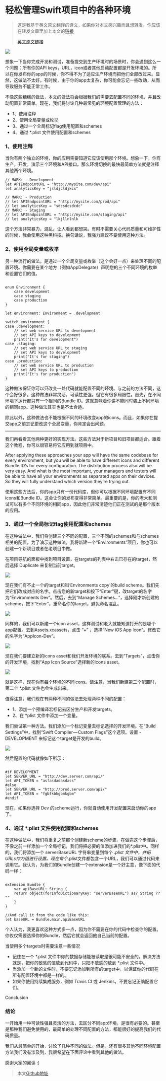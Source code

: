 # 轻松管理Swift项目中的各种环境
> 这是我基于英文原文翻译的译文，如果你对本文感兴趣而且想转发，你应该在转发文章里加上本文的[链接](https://github.com/britzlieg/translate_post/blob/master/2017-09/%E8%BD%BB%E6%9D%BE%E7%AE%A1%E7%90%86Swift%E9%A1%B9%E7%9B%AE%E4%B8%AD%E7%9A%84%E5%90%84%E7%A7%8D%E7%8E%AF%E5%A2%83.md)
> 
> [英文原文链接](https://medium.com/flawless-app-stories/manage-different-environments-in-your-swift-project-with-ease-659f7f3fb1a6)

![](https://cdn-images-1.medium.com/max/2000/1*Rk8JulyapCiTCUtLsnsEcQ.png)

想象一下当你完成开发和测试，准备提交到生产环境时的场景时，你会遇到这么一个问题：所有你的API keys，URL，icon或者其他启动配置都是开发环境的。所以在你发布你的app的时候，你不得不为了适应生产环境而把他们全部改过来。显然，这做法不太好。有时候，由于你的app太复杂，你可能会忘记一些改动，从而导致服务不能正常工作。

不像这些糟糕的做法，本文的做法将会根据我们的需要去配置不同的环境，并且改动配置非常简单。现在，我们将讨论几种最常见的环境配置管理的方法：

- 1、使用注释
- 2、使用全局变量或枚举
- 3、通过一个全局标记flag使用配置和schemes
- 4、通过 *.plist 文件使用配置和schemes

### 1、使用注释

当你有两个独立的环境，你的应用需要知道它应该使用那个环境。想象一下，你有生产，开发，演示三个环境和API接口。那么环境切换的最快最简单方法就是注释其他两个环境。

```
// MARK: - Development
let APIEndpointURL = "http://mysite.com/dev/api"
let analyticsKey = "jsldjcldjkcs"

// MARK: - Production
// let APIEndpointURL = "http://mysite.com/prod/api"
// let analyticsKey = "sdcsdcsdcdc"
// MARK: - Staging
// let APIEndpointURL = "http://mysite.com/staging/api"
// let analyticsKey = "lkjllnlnlk
```

这个方法非常暴力，混乱，让人看到都想哭。有时不需要关心代码质量和可维护性的时候，我会使用这种黑科技。换句话说，我强力建议不要使用这种方法。

### 2、使用全局变量或枚举

另一种流行的做法，是通过一个全局变量或枚举（这个会好一点）来处理不同的配置环境。你需要在某个地方（例如AppDelegate）声明您的三个不同环境的枚举和设置它们的值。

```

enum Environment {
    case development
    case staging 
    case production
}
 
let environment: Environment = .development
 
switch environment {
case .development:
    // set web service URL to development
    // set API keys to development
    print("It's for development")
case .staging:
    // set web service URL to staging
    // set API keys to development
    print("It's for staging")
case .production:
    // set web service URL to production
    // set API keys to production
    print("It's for production")
}

```

这种做法保证你可以只改变一处代码就能配置不同的环境。与之前的方法不同，这个会好很多。这种做法非常灵活，可读性更强，但它有很多局限性。首先，在不同环境下运行都只有一个相同的Bundle ID。这就意味着你讲不能同时装上不同环境的相同app。这种做法其实也是不太合适。

除此以外，这种做法也不能根据不同的环境改变app的icons。而且，如果你在提交app之前忘记更改这个全局变量，你肯定会出问题。

---

我们再看看其他两种更好的实现方法。这些方法对于新项目和旧项目都适合。跟着这个教程，你可以很容易将它应用到就项目中。

After applying these approaches your app will have the same codebase for every environment, but you will be able to have different icons and different Bundle ID’s for every configuration. The distribution process also will be very easy. And what is the most important, your managers and testers will be able to have all your environments as separated apps on their devices. So they will fully understand which version they’re trying out.

使用这些方法后，你的app只有一份代码库，但你可以根据不同环境配置有不同icons和Bundle ID。这会让你的发布变得非常简单。最重要的是，你的老大和测试可以有多个不同环境的相同app，因此他们非常清楚他们正在测试的是那个版本的应用。

### 3、通过一个全局标记flag使用配置和schemes

在这种做法中，我们将创建三个不同的配置，三个不同的schemes和与schemes相关的配置。为了演示这种做法，我将新建一个“Environments”项目，你也可以创建一个新项目或者在老项目中做。

在项目导航的面板中找到项目设置，在targets的列表中右击已存在的target，然后选择 Duplicate 来复制当前target。

![](https://cdn-images-1.medium.com/max/1600/0*kJt7iX0pJ_OCbYH7.)

现在我们有不止一个的target和叫‘Environments copy’的build scheme。我们先把它们改成对应的名字。点击您的新target和按下“Enter”键，改target的名字为“Environments Dev”。然后，去到“Manage Schemes…”，选择刚才新创建的scheme，按下“Enter”，重命名你的target，避免命名混乱。

![](https://cdn-images-1.medium.com/max/1600/0*pAV3RMB8AJBsTIgL.)


同样的，我们可以新建一个icon asset，这样测试和老大就能知道打开的是哪个app配置。去到Assets.xcassets，点击 “+” ，选择“New iOS App Icon”。修改它的名字为“AppIcon-Dev”。

![](https://cdn-images-1.medium.com/max/1600/0*Wuq-Rd6IHVMAgTm0.)

现在我们要建立新的icons asset和我们开发环境的联系。去到“Targets”，点击你的开发环境，找到“App Icon Source”选择新的icons asset。

![](https://cdn-images-1.medium.com/max/1600/0*LyxuDi3gg8Ca69p7.)

就是这样，现在你有每个环境的不同icons。请注意，当我们新建第二个配置时，第二个 *.plist 文件也会生成出来。

值得注意，我们现在有两种不同的做法去处理两种不同的配置：

- 1、添加一个预编译宏标记去区分生产和开发targets。
- 2、在 *plist 文件中添加一个变量。

我们尝试第一种方法。我们添加一个标记变量去标记选择的开发环境。在“Build Settings”中，找到“Swift Compiler — Custom Flags”这个选项。设置 -DEVELOPMENT 来标记这个target是开发的build。

![](https://cdn-images-1.medium.com/max/1600/0*Henhnxiv07NEtDkk.)

然后配置的代码就像如下所示：

```

#if DEVELOPMENT
let SERVER_URL = "http://dev.server.com/api/"
let API_TOKEN = "asfasdadasdass"
#else
let SERVER_URL = "http://prod.server.com/api/"
let API_TOKEN = "fgbfkbkgbmkgbm"
#endif

```

现在，如果你选择 Dev 的scheme运行，你就自动使用开发配置来启动你的app了。

### 4、通过 *.plist 文件使用配置和schemes

在这种做法中，我们将重复之前那个创建新scheme的步骤。在做完这个步骤后，不像之前一样添加一个全局标记，我们将把必要的值添加进我们的*.plist中。同样的，我们将添加一个 serverBaseURL 字符串变量到每个 *.plist 文件中，并把URLs作为值进行设置。现在每个*.plist文件都包含一个URL，我们可以通过代码来调用它。我认为，为我们的Bundle创建一个extension是一个好主意，像下面的代码一样：

```

extension Bundle {
    var apiBaseURL: String {
	return object(forInfoDictionaryKey: "serverBaseURL") as? String ?? ""
    }
}

//And call it from the code like this:
let baseURL = Bundle.main.apiBaseURL

```

个人认为，我更喜欢这种方式多一点，因为你不需要在你的代码中检查你的配置。你仅仅需要选择你的Bundle，然后它就会返回他自己当前的配置。

当使用多个targets时需要注意一些情况

- 记住在一个 *.plist 文件中你的数据存储能被读取是很可能不安全的。解决方法就是，把你的敏感的值放到代码中，只把不敏感的放到 *.plist 文件中。
- 当添加一个新的文件时，不要忘记添加到所有的target中，以保证你的代码在所有配置环境中都是一样的。
- 如果你使用持续集成服务，例如 Travis CI 或 Jenkins，不要忘记正确配置它们。

Conclusion

### 结论

一开始用一种可读性强且灵活的方法，去区分不同app环境，是很有必要的。甚至是那种我们避免使用的，最简单的处理不同配置的方法，都能很好的提高我们的代码质量。

我们从最简单的开始，讨论了几种不同的做法。但是，还有很多其他不同环境配置方法我们没有涉及到，我很希望在下面评论中看到其他的做法。

感谢大家的阅读 :)

> 本文[Github地址](https://github.com/britzlieg/translate_post/blob/master/2017-09/%E8%BD%BB%E6%9D%BE%E7%AE%A1%E7%90%86Swift%E9%A1%B9%E7%9B%AE%E4%B8%AD%E7%9A%84%E5%90%84%E7%A7%8D%E7%8E%AF%E5%A2%83.md)
